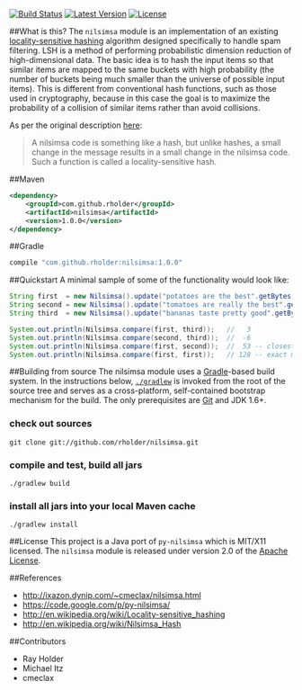 [![Build Status](http://img.shields.io/travis/rholder/nilsimsa.svg)](https://travis-ci.org/rholder/nilsimsa) [![Latest Version](http://img.shields.io/badge/latest-1.0.0-brightgreen.svg)](https://github.com/rholder/nilsimsa/releases/tag/v1.0.0) [![License](http://img.shields.io/badge/license-apache%202-brightgreen.svg)](https://github.com/rholder/nilsimsa/blob/master/LICENSE)

##What is this?
The `nilsimsa` module is an implementation of an existing [locality-sensitive hashing](http://en.wikipedia.org/wiki/Locality-sensitive_hashing)
algorithm designed specifically to handle spam filtering. LSH is a method
of performing probabilistic dimension reduction of high-dimensional data. The
basic idea is to hash the input items so that similar items are mapped to the
same buckets with high probability (the number of buckets being much smaller
than the universe of possible input items). This is different from conventional
hash functions, such as those used in cryptography, because in this case the
goal is to maximize the probability of a collision of similar items rather than
avoid collisions.

As per the original description [here](http://ixazon.dynip.com/~cmeclax/nilsimsa.html):
> A nilsimsa code is something like a hash, but unlike hashes, a small
> change in the message results in a small change in the nilsimsa code.
> Such a function is called a locality-sensitive hash.

##Maven
```xml
<dependency>
    <groupId>com.github.rholder</groupId>
    <artifactId>nilsimsa</artifactId>
    <version>1.0.0</version>
</dependency>
```

##Gradle
```groovy
compile "com.github.rholder:nilsimsa:1.0.0"
```

##Quickstart
A minimal sample of some of the functionality would look like:

```java
String first  = new Nilsimsa().update("potatoes are the best".getBytes()).toHexDigest();
String second = new Nilsimsa().update("tomatoes are really the best".getBytes()).toHexDigest();
String third  = new Nilsimsa().update("bananas taste pretty good".getBytes()).toHexDigest();

System.out.println(Nilsimsa.compare(first, third));   //   3
System.out.println(Nilsimsa.compare(second, third));  //  -6
System.out.println(Nilsimsa.compare(first, second));  //  53 -- closest match
System.out.println(Nilsimsa.compare(first, first));   // 128 -- exact match
```

##Building from source
The nilsimsa module uses a [Gradle](http://gradle.org)-based build system. In the instructions
below, [`./gradlew`](http://vimeo.com/34436402) is invoked from the root of the source tree and serves as
a cross-platform, self-contained bootstrap mechanism for the build. The only
prerequisites are [Git](https://help.github.com/articles/set-up-git) and JDK 1.6+.

### check out sources
`git clone git://github.com/rholder/nilsimsa.git`

### compile and test, build all jars
`./gradlew build`

### install all jars into your local Maven cache
`./gradlew install`

##License
This project is a Java port of `py-nilsimsa` which is MIT/X11 licensed.
The `nilsimsa` module is released under version 2.0 of the
[Apache License](http://www.apache.org/licenses/LICENSE-2.0).

##References
* http://ixazon.dynip.com/~cmeclax/nilsimsa.html
* https://code.google.com/p/py-nilsimsa/
* http://en.wikipedia.org/wiki/Locality-sensitive_hashing
* http://en.wikipedia.org/wiki/Nilsimsa_Hash

##Contributors
* Ray Holder
* Michael Itz
* cmeclax

